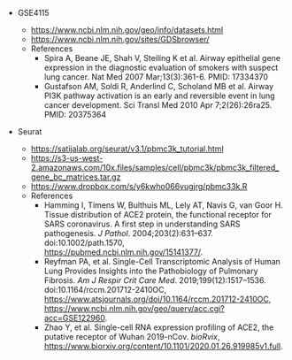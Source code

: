 * GSE4115
  * https://www.ncbi.nlm.nih.gov/geo/info/datasets.html
  * https://www.ncbi.nlm.nih.gov/sites/GDSbrowser/
  * References
    * Spira A, Beane JE, Shah V, Steiling K et al. Airway epithelial gene expression in the diagnostic evaluation of smokers with suspect lung cancer. Nat Med 2007 Mar;13(3):361-6. PMID: 17334370
    * Gustafson AM, Soldi R, Anderlind C, Scholand MB et al. Airway PI3K pathway activation is an early and reversible event in lung cancer development. Sci Transl Med 2010 Apr 7;2(26):26ra25. PMID: 20375364

* Seurat
  * https://satijalab.org/seurat/v3.1/pbmc3k_tutorial.html
  * https://s3-us-west-2.amazonaws.com/10x.files/samples/cell/pbmc3k/pbmc3k_filtered_gene_bc_matrices.tar.gz
  * https://www.dropbox.com/s/y6kwho066vugjrg/pbmc33k.R
  * References
    * Hamming I, Timens W, Bulthuis ML, Lely AT, Navis G, van Goor H. Tissue distribution of ACE2 protein, the functional receptor for SARS coronavirus. A first step in understanding SARS pathogenesis. *J Pathol*. 2004;203(2):631–637. doi:10.1002/path.1570, https://pubmed.ncbi.nlm.nih.gov/15141377/.
    * Reyfman PA, et al. Single-Cell Transcriptomic Analysis of Human Lung Provides Insights into the Pathobiology of Pulmonary Fibrosis. *Am J Respir Crit Care Med*. 2019;199(12):1517–1536. doi:10.1164/rccm.201712-2410OC, https://www.atsjournals.org/doi/10.1164/rccm.201712-2410OC, https://www.ncbi.nlm.nih.gov/geo/query/acc.cgi?acc=GSE122960.
    * Zhao Y, et al. Single-cell RNA expression profiling of ACE2, the putative receptor of Wuhan 2019-nCov. *bioRvix*, https://www.biorxiv.org/content/10.1101/2020.01.26.919985v1.full.
